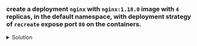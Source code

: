 ### create a deployment `nginx` with `nginx:1.18.0` image with `4` replicas, in the default namespace, with deployment strategy of `recreate` expose port `80` on the containers.

<details><summary>Solution</summary>
<p>

```bash
#generate yaml file
k create deploy nginx --image=nginx:1.18.0 --replicas=4 --dry-run=client -o yaml > deploy.yaml

#update pod.yaml
apiVersion: apps/v1
kind: Deployment
metadata:
  creationTimestamp: null
  labels:
    app: nginx
  name: nginx
spec:
  replicas: 4
  selector:
    matchLabels:
      app: nginx
  strategy:
    type: Recreate
  template:
    metadata:
      creationTimestamp: null
      labels:
        app: nginx
    spec:
      containers:
      - image: nginx:1.18.0
        name: nginx
        ports:
          - containerPort: 80
        resources: {}
status: {}


# create deployment
k create -f deploy.yaml
```

</p>
</details>